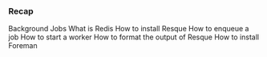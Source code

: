 ### Recap

 Background Jobs
 What is Redis
 How to install Resque
 How to enqueue a job
 How to start a worker
 How to format the output of Resque
 How to install Foreman
